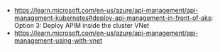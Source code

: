 - https://learn.microsoft.com/en-us/azure/api-management/api-management-kubernetes#deploy-api-management-in-front-of-aks: Option 3: Deploy APIM inside the cluster VNet
- https://learn.microsoft.com/en-us/azure/api-management/api-management-using-with-vnet
